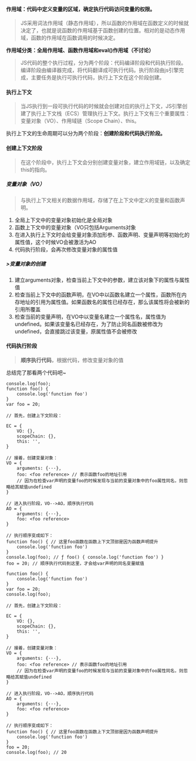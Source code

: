 #### 作用域：代码中定义变量的区域，确定执行代码访问变量的权限。

> JS采用词法作用域（静态作用域），所以函数的作用域在函数定义的时候就决定了，也就是说函数的作用域基于函数创建的位置。相对的是动态作用域，函数的作用域在函数调用的时候决定。

**作用域分类：全局作用域、函数作用域和eval()作用域（不讨论）**

> JS代码的整个执行过程，分为两个阶段：代码编译阶段和代码执行阶段。编译阶段由编译器完成，将代码翻译成可执行代码。执行阶段由js引擎完成，主要任务是执行可执行代码，执行上下文在这个阶段创建。

#### 执行上下文

> 当JS执行到一段可执行代码的时候就会创建对应的执行上下文，JS引擎创建了执行上下文栈（ECS）管理执行上下文。执行上下文有三个重要属性：变量对象（VO）、作用域链（Scope Chain）、this。

执行上下文的生命周期可以分为两个阶段：**创建阶段和代码执行阶段。**

#### 创建上下文阶段
> 在这个阶段中，执行上下文会分别创建变量对象，建立作用域链，以及确定this的指向。

##### 变量对象（VO）
> 与执行上下文相关的数据作用域，存储了在上下文中定义的变量和函数声明。

1. 全局上下文中的变量对象初始化是全局对象
2. 函数上下文中的变量对象（VO只包括Arguments对象
3. 在进入执行上下文时会给变量对象添加形参、函数声明、变量声明等初始化的属性值，这个时候VO会被激活为AO
4. 代码执行阶段，会再次修改变量对象的属性值

##### >变量对象的创建
1. 建立arguments对象，检查当前上下文中的参数，建立该对象下的属性与属性值
2. 检查当前上下文中的函数声明，在VO中以函数名建立一个属性，函数所在内存地址的引用为属性值。如果函数名的属性已经存在，那么该属性将会被新的引用所覆盖
3. 检查当前的变量声明，在VO中以变量名建立一个属性名，属性值为undefined。如果该变量名已经存在，为了防止同名函数被修改为undefined，会直接跳过该变量，原属性值不会被修改

#### 代码执行阶段
> **顺序执行代码**，根据代码，修改变量对象的值

总结完了那看两个代码吧~

```
console.log(foo);
function foo() { 
    console.log('function foo') 
}
var foo = 20;
```

```
// 首先，创建上下文阶段：

EC = {
    VO: {},
    scopeChain: {},
    this: '',
}

// 接着，创建变量对象：
VO = {
    arguments: {···},
    foo: <foo reference> // 表示函数foo的地址引用
    // 因为在检查var声明的变量foo的时候发现与当前的变量对象中的foo属性同名，则忽略给其赋值undefined
}

// 进入执行阶段，VO-->AO，顺序执行代码
AO = {
    arguments: {···},
    foo: <foo reference>
}

// 执行顺序变成如下：
function foo() { // 这里foo函数在函数上下文顶部是因为函数声明提升
    console.log('function foo') 
}
console.log(foo); // ƒ foo() { console.log('function foo') }
foo = 20; // 顺序执行代码到这里，才会给var声明的同名变量赋值
```

```
function foo() { 
    console.log('function foo') 
}
var foo = 20;
console.log(foo);
```

```
// 首先，创建上下文阶段：

EC = {
    VO: {},
    scopeChain: {},
    this: '',
}

// 接着，创建变量对象：
VO = {
    arguments: {···},
    foo: <foo reference> // 表示函数foo的地址引用
    // 因为在检查var声明的变量foo的时候发现与当前的变量对象中的foo属性同名，则忽略给其赋值undefined
}

// 进入执行阶段，VO-->AO，顺序执行代码
AO = {
    arguments: {···},
    foo: <foo reference>
}

// 执行顺序变成如下：
function foo() { // 这里foo函数在函数上下文顶部是因为函数声明提升
    console.log('function foo') 
}
foo = 20;
console.log(foo); // 20
```











